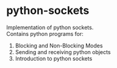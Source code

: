 # python-sockets
Implementation of python sockets.<br>
Contains python programs for:
1. Blocking and Non-Blocking Modes
2. Sending and receiving python objects
3. Introduction to python sockets
